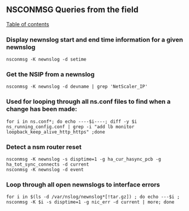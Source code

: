 ## NSCONMSG Queries from the field
[Table of contents](README.md)


### Display newnslog start and end time information for a given newnslog
	nsconmsg -K newnslog -d setime

### Get the NSIP from a newnslog
	nsconmsg -K newnslog -d devname | grep 'NetScaler_IP'

### Used for looping through all ns.conf files to find when a change has been made:
	for i in ns.conf*; do echo ----$i----; diff -y $i ns_running_config.conf | grep -i "add lb monitor loopback_keep_alive_http_https" ;done 

### Detect a nsm router reset
	nsconmsg -K newnslog -s disptime=1 -g ha_cur_hasync_pcb -g ha_tot_sync_connects -d current
	nsconmsg -K newnslog -d event

### Loop through all open newnslogs to interface errors
	for i in $(ls -d /var/nslog/newnslog*[!tar.gz]) ; do echo ---$i ; nsconmsg -K $i -s disptime=1 -g nic_err -d current | more; done